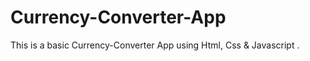 # Currency-Converter-App
This is a basic  Currency-Converter App using Html, Css &amp; Javascript .
